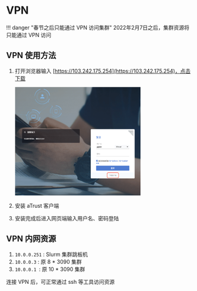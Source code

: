 # VPN 

!!! danger "春节之后只能通过 VPN 访问集群"
    2022年2月7日之后，集群资源将只能通过 VPN 访问
    

## VPN 使用方法

1. 打开浏览器输入 [https://103.242.175.254](https://103.242.175.254)，点击下载

   <img src="./vpn_login.png" style="zoom: 33%;" />

2. 安装 aTrust 客户端
3. 安装完成后进入网页端输入用户名、密码登陆

## VPN 内网资源

1. `10.0.0.251` : Slurm 集群跳板机
2. `10.0.0.3` : 原 8 * 3090 集群
3. `10.0.0.1 `: 原 10 * 3090 集群

连接 VPN 后，可正常通过 ssh 等工具访问资源
